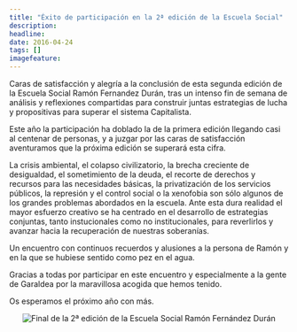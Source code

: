 ```yaml
---
title: "Éxito de participación en la 2ª edición de la Escuela Social"
description: 
headline: 
date: 2016-04-24
tags: []
imagefeature: 
---
```



Caras de satisfacción y alegría a la conclusión de esta segunda edición de la Escuela Social Ramón Fernandez Durán, tras un intenso fin de semana de análisis y reflexiones compartidas para construir juntas estrategias de lucha y propositivas para superar el sistema Capitalista.

Este año la participación ha doblado la de la primera edición llegando casi al centenar de personas, y a juzgar por las caras de satisfacción aventuramos que la próxima edición se superará esta cifra. 

La crisis ambiental, el colapso civilizatorio, la brecha creciente de desigualdad, el sometimiento de la deuda, el recorte de derechos y recursos para las necesidades básicas, la privatización de los servicios públicos, la represión y el control social o la xenofobia son sólo algunos de los grandes problemas abordados en la escuela. Ante esta dura realidad el mayor esfuerzo creativo se ha centrado en el desarrollo de estrategias conjuntas, tanto instucionales como no institucionales, para reverlirlos y avanzar hacia la recuperación de nuestras soberanías. 

Un encuentro con continuos recuerdos y alusiones a la persona de Ramón y en la que se hubiese sentido como pez en el agua.

Gracias a todas por participar en este encuentro y especialmente a la gente de Garaldea por la maravillosa acogida que hemos tenido. 

Os esperamos el próximo año con más. 

<div style="text-align:center">
<img src="/images/final_escuela_2016.jpg" alt="Final de la 2ª edición de la Escuela Social Ramón Fernández Durán"/>
</div>




